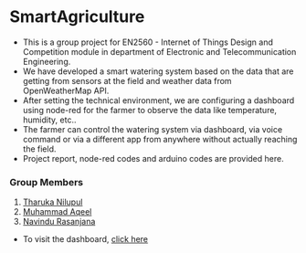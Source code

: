 # SmartAgriculture

* This is a group project for EN2560 -  Internet of Things Design and Competition module in department of Electronic and Telecommunication Engineering.
* We have developed a smart watering system based on the data that are getting from sensors at the field and weather data from OpenWeatherMap API.
* After setting the technical environment, we are configuring a dashboard using node-red for the farmer to observe the data like temperature, humidity, etc..
* The farmer can control the watering system via dashboard, via voice command or via a different app from anywhere without actually reaching the field.
* Project report, node-red codes and arduino codes are provided here.

### Group Members
1. [Tharuka Nilupul](https://github.com/TharukaN17)
1. [Muhammad Aqeel](https://github.com/AqeelMuhammad)
1. [Navindu Rasanjana](https://github.com/NavinduRasanjana)

* To visit the dashboard, [click here](https://smartagricultureapp.mybluemix.net/ui)
